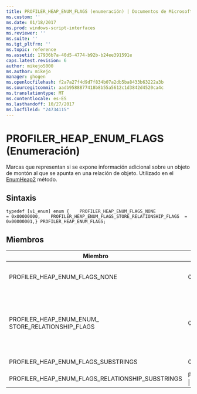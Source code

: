```yaml
---
title: PROFILER_HEAP_ENUM_FLAGS (enumeración) | Documentos de Microsoft
ms.custom: ''
ms.date: 01/18/2017
ms.prod: windows-script-interfaces
ms.reviewer: ''
ms.suite: ''
ms.tgt_pltfrm: ''
ms.topic: reference
ms.assetid: 17936b7a-40d5-4774-b92b-b24ee391591e
caps.latest.revision: 6
author: mikejo5000
ms.author: mikejo
manager: ghogen
ms.openlocfilehash: f2a7a27f4d9d7f834b07a2db5ba8433b63222a3b
ms.sourcegitcommit: aadb9588877418b8b55a5612c1d3842d4520ca4c
ms.translationtype: MT
ms.contentlocale: es-ES
ms.lasthandoff: 10/27/2017
ms.locfileid: "24734115"
---
```

# <a name="profilerheapenumflags-enumeration"></a>PROFILER_HEAP_ENUM_FLAGS (Enumeración)
Marcas que representan si se expone información adicional sobre un objeto de montón al que se apunta en una relación de objeto. Utilizado en el [EnumHeap2](../../winscript/reference/iactivescriptprofilercontrol5-enumheap2-method.md) método.  
  
## <a name="syntax"></a>Sintaxis  
  
```  
typedef [v1_enum] enum {    PROFILER_HEAP_ENUM_FLAGS_NONE                      = 0x00000000,    PROFILER_HEAP_ENUM_FLAGS_STORE_RELATIONSHIP_FLAGS  = 0x00000001,} PROFILER_HEAP_ENUM_FLAGS;  
```  
  
## <a name="members"></a>Miembros  
  
|Miembro|Valor|Descripción|  
|------------|-----------|-----------------|  
|PROFILER_HEAP_ENUM_FLAGS_NONE|0x00000000|Este objeto de montón no expone información adicional sobre una relación de objeto. Este objeto de montón se comporta de la misma manera que [IActiveScriptProfilerControl3::HeapEnum](../../winscript/reference/iactivescriptprofilercontrol3-enumheap-method.md).|  
|PROFILER_HEAP_ENUM_ENUM_ STORE_RELATIONSHIP_FLAGS|0x00000001|Este objeto de montón expondrá información sobre si un objeto que se apunta en una relación de objeto es un método de captador o un establecedor. Esta información se almacenará en la alta 2 bytes (16 bits) de la [PROFILER_HEAP_OBJECT_RELATIONSHIP.relationshipInfo](../../winscript/reference/profiler-heap-object-relationship-structure.md) campo como uno de los [PROFILER_HEAP_OBJECT_RELATIONSHIP_FLAGS](../../winscript/reference/profiler-heap-object-relationship-flags-enumeration.md) valores de enumeración.|  
|PROFILER_HEAP_ENUM_FLAGS_SUBSTRINGS|0x00000002|Este objeto de montón se usa para mostrar correctamente la subcadena.|  
|PROFILER_HEAP_ENUM_FLAGS_RELATIONSHIP_SUBSTRINGS|PROFILER_HEAP_ENUM_FLAGS_STORE_RELATIONSHIP_FLAGS &#124; PROFILER_HEAP_ENUM_FLAGS_SUBSTRINGS|Este objeto de montón se usa para mostrar correctamente la subcadena.|